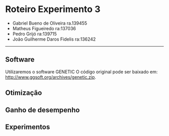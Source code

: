# Roteiro Experimento 3
* Gabriel Bueno de Oliveira       ra.139455 
* Matheus Figueiredo              ra:137036
* Pedro Grijó                     ra:139715
* João Guilherme Daros Fidelis    ra:136242
------------------------
## Software
Utilizaremos o software GENETIC
O código original pode ser baixado em: http://www.ggsoft.org/archives/genetic.zip.

## Otimização
## Ganho de desempenho
## Experimentos
